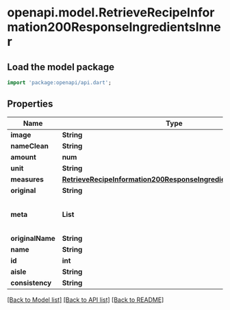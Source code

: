 # openapi.model.RetrieveRecipeInformation200ResponseIngredientsInner

## Load the model package
```dart
import 'package:openapi/api.dart';
```

## Properties
Name | Type | Description | Notes
------------ | ------------- | ------------- | -------------
**image** | **String** |  | [optional] 
**nameClean** | **String** |  | [optional] 
**amount** | **num** |  | [optional] 
**unit** | **String** |  | [optional] 
**measures** | [**RetrieveRecipeInformation200ResponseIngredientsInnerMeasures**](RetrieveRecipeInformation200ResponseIngredientsInnerMeasures.md) |  | [optional] 
**original** | **String** |  | [optional] 
**meta** | **List<String>** |  | [optional] [default to const []]
**originalName** | **String** |  | [optional] 
**name** | **String** |  | [optional] 
**id** | **int** |  | [optional] 
**aisle** | **String** |  | [optional] 
**consistency** | **String** |  | [optional] 

[[Back to Model list]](../README.md#documentation-for-models) [[Back to API list]](../README.md#documentation-for-api-endpoints) [[Back to README]](../README.md)


